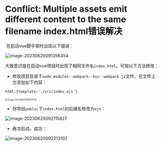 # Conflict: Multiple assets emit different content to the same filename index.html错误解决

​	在启动vue脚手架时出现以下错误：

![image-20230620091356454](https://gitee.com/zou_tangrui/note-pic/raw/master/img/202306200914593.png)

​	大致意识是在启动vue项目时出现了相同文件名`index.html`。可按以下方法修改：

- 修改项目目录下`node_modules--webpack--bin--webpack.js`文件，在文件上方添加如下内容：

```html
html:{template:'./src/index.ejs'}
```

<img src="https://gitee.com/zou_tangrui/note-pic/raw/master/img/202306200919812.png" alt="image-20230620091953730" style="zoom:50%;" />

- 将项目`public`下`index.html`的后缀名修改为`ejs`：

![image-20230620092115827](https://gitee.com/zou_tangrui/note-pic/raw/master/img/202306200921871.png)

- 再次启动，成功：

![image-20230620092213102](https://gitee.com/zou_tangrui/note-pic/raw/master/img/202306200922159.png)